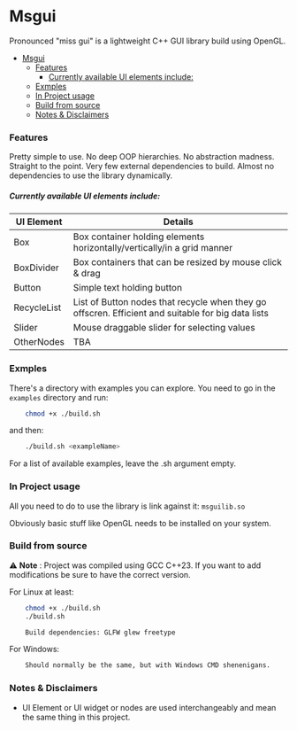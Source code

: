 # Msgui

Pronounced "miss gui" is a lightweight C++ GUI library build using OpenGL.

- [Msgui](#msgui)
    - [Features](#features)
        - [Currently available UI elements include:](#currently-available-ui-elements-include)
    - [Exmples](#exmples)
    - [In Project usage](#in-project-usage)
    - [Build from source](#build-from-source)
    - [Notes \& Disclaimers](#notes--disclaimers)

### Features
Pretty simple to use. No deep OOP hierarchies. No abstraction madness. Straight to the point. Very few external dependencies to build.
Almost no dependencies to use the library dynamically.

##### Currently available UI elements include:
| UI Element         | Details                                      |
| --------     | -------------------------------------------- |
| Box          | Box container holding elements horizontally/vertically/in a grid manner |
| BoxDivider   | Box containers that can be resized by mouse click & drag |
| Button       | Simple text holding button |
| RecycleList  | List of Button nodes that recycle when they go offscren. Efficient and suitable for big data lists |
| Slider       | Mouse draggable slider for selecting values |
| OtherNodes   | TBA                                          |


### Exmples
There's a directory with examples you can explore. You need to go in the ```examples``` directory and run:
```bash
    chmod +x ./build.sh
```
and then:
```bash
    ./build.sh <exampleName>
```
For a list of available examples, leave the .sh argument empty.

### In Project usage
All you need to do to use the library is link against it: ```msguilib.so```

Obviously basic stuff like OpenGL needs to be installed on your system.

### Build from source
⚠️ **Note** : Project was compiled using GCC C++23. If you want to add modifications be sure to have the correct version.

For Linux at least:
```bash
    chmod +x ./build.sh
    ./build.sh
```
```bash
    Build dependencies: GLFW glew freetype
```

For Windows:
```bash
    Should normally be the same, but with Windows CMD shenenigans.
```
### Notes & Disclaimers
 - UI Element or UI widget or nodes are used interchangeably and mean the same thing in this project.